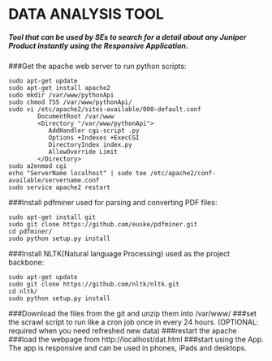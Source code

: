 # DATA ANALYSIS TOOL
##### Tool that can be used by SEs to search for a detail about any Juniper Product instantly using the Responsive Application.

###Get the apache web server to run python scripts:
```
sudo apt-get update
sudo apt-get install apache2
sudo mkdir /var/www/pythonApi
sudo chmod 755 /var/www/pythonApi/
sudo vi /etc/apache2/sites-available/000-default.conf 
        DocumentRoot /var/www
        <Directory "/var/www/pythonApi">
           AddHandler cgi-script .py
           Options +Indexes +ExecCGI
           DirectoryIndex index.py
           AllowOverride Limit
        </Directory>
sudo a2enmod cgi
echo "ServerName localhost" | sudo tee /etc/apache2/conf-available/servername.conf
sudo service apache2 restart 
```

###Install pdfminer used for parsing and converting PDF files:
```
sudo apt-get install git
sudo git clone https://github.com/euske/pdfminer.git
cd pdfminer/
sudo python setup.py install
```

###Install NLTK(Natural language Processing) used as the project backbone:
```
sudo apt-get update
sudo git clone https://github.com/nltk/nltk.git
cd nltk/
sudo python setup.py install
```

###Download the files from the git and unzip them into /var/www/
###set the scrawl script to run like a cron job once in every 24 hours. (OPTIONAL: required when you need refreshed new data)
###restart the apache
###load the webpage from http://localhost/dat.html
###start using the App. The app is responsive and can be used in phones, iPads and desktops.

